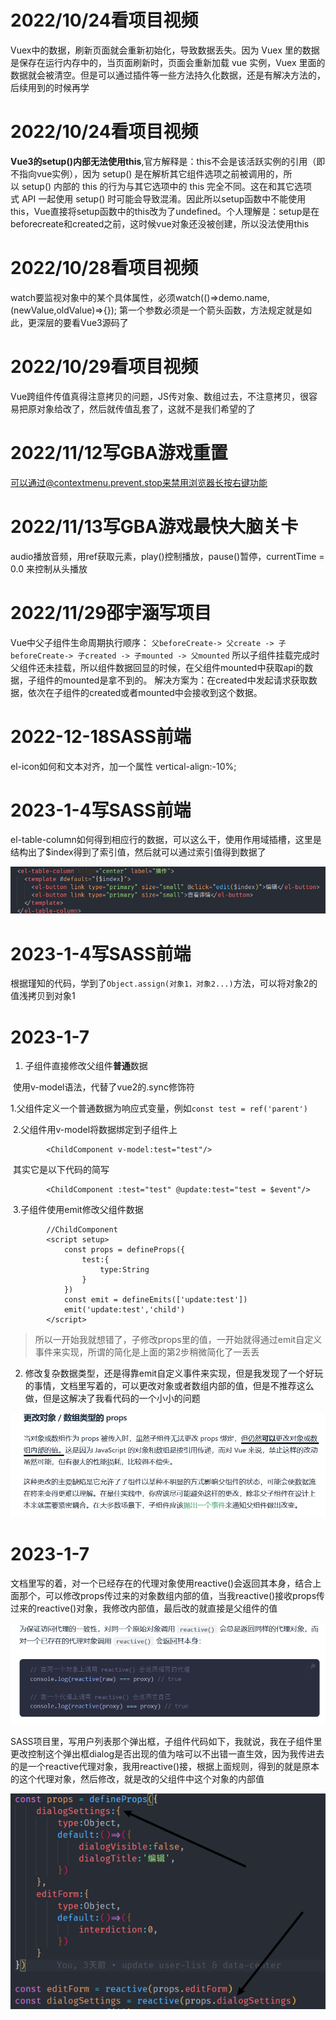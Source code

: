 # 2022/10/24看项目视频 
Vuex中的数据，刷新页面就会重新初始化，导致数据丢失。因为 Vuex 里的数据是保存在运行内存中的，当页面刷新时，页面会重新加载 vue 实例，Vuex 里面的数据就会被清空。但是可以通过插件等一些方法持久化数据，还是有解决方法的，后续用到的时候再学 
# 2022/10/24看项目视频
**Vue3的setup()内部无法使用this**,官方解释是：this不会是该活跃实例的引用（即不指向vue实例），因为 setup() 是在解析其它组件选项之前被调用的，所以 setup() 内部的 this 的行为与其它选项中的 this 完全不同。这在和其它选项式 API 一起使用 setup() 时可能会导致混淆。因此所以setup函数中不能使用this，Vue直接将setup函数中的this改为了undefined。个人理解是：setup是在beforecreate和created之前，这时候vue对象还没被创建，所以没法使用this
# 2022/10/28看项目视频
watch要监视对象中的某个具体属性，必须watch(()=>demo.name,(newValue,oldValue)=>{}); 第一个参数必须是一个箭头函数，方法规定就是如此，更深层的要看Vue3源码了
# 2022/10/29看项目视频
Vue跨组件传值真得注意拷贝的问题，JS传对象、数组过去，不注意拷贝，很容易把原对象给改了，然后就传值乱套了，这就不是我们希望的了

# 2022/11/12写GBA游戏重置

可以通过@contextmenu.prevent.stop来禁用浏览器长按右键功能
# 2022/11/13写GBA游戏最快大脑关卡
audio播放音频，用ref获取元素，play()控制播放，pause()暂停，currentTime = 0.0 来控制从头播放

# 2022/11/29邵宇涵写项目
Vue中父子组件生命周期执行顺序：
`父beforeCreate-> 父create -> 子beforeCreate-> 子created -> 子mounted -> 父mounted`
所以子组件挂载完成时父组件还未挂载，所以组件数据回显的时候，在父组件mounted中获取api的数据，子组件的mounted是拿不到的。
解决方案为：在created中发起请求获取数据，依次在子组件的created或者mounted中会接收到这个数据。

# 2022-12-18SASS前端

el-icon如何和文本对齐，加一个属性 vertical-align:-10%;

# 2023-1-4写SASS前端

el-table-column如何得到相应行的数据，可以这么干，使用作用域插槽，这里是结构出了$index得到了索引值，然后就可以通过索引值得到数据了

![image-20230104003747077](./assets/image-20230104003747077.png)

# 2023-1-4写SASS前端

​	根据瑾知的代码，学到了`Object.assign(对象1，对象2...)`方法，可以将对象2的值浅拷贝到对象1

# 2023-1-7

1. 子组件直接修改父组件**普通**数据

​	使用v-model语法，代替了vue2的.sync修饰符

​	1.父组件定义一个普通数据为响应式变量，例如`const test = ref('parent')`

​	2.父组件用v-model将数据绑定到子组件上

```vue
		<ChildComponent v-model:test="test"/>
```

​	其实它是以下代码的简写

```vue
		<ChildComponent :test="test" @update:test="test = $event"/>
```

​	3.子组件使用emit修改父组件数据

```vue
		//ChildComponent
		<script setup>
            const props = defineProps({
                test:{
                    type:String
                }
            })
            const emit = defineEmits(['update:test'])
            emit('update:test','child')
		</script>
```

> 所以一开始我就想错了，子修改props里的值，一开始就得通过emit自定义事件来实现，所谓的简化是上面的第2步稍微简化了一丢丢

2. 修改复杂数据类型，还是得靠emit自定义事件来实现，但是我发现了一个好玩的事情，文档里写着的，可以更改对象或者数组内部的值，但是不推荐这么做，但是这解决了我看代码的一个小小的问题

![image-20230107004154113](./assets/image-20230107004154113.png)

# 2023-1-7

文档里写的着，对一个已经存在的代理对象使用reactive()会返回其本身，结合上面那个，可以修改props传过来的对象数组内部的值，当我reactive()接收props传过来的reactive()对象，我修改内部值，最后改的就直接是父组件的值

![image-20230107004254507](./assets/image-20230107004254507.png)

SASS项目里，写用户列表那个弹出框，子组件代码如下，我就说，我在子组件里更改控制这个弹出框dialog是否出现的值为啥可以不出错一直生效，因为我传进去的是一个reactive代理对象，我用reactive()接，根据上面规则，得到的就是原本的这个代理对象，然后修改，就是改的父组件中这个对象的内部值

![image-20230107004543306](./assets/image-20230107004543306.png)

​	